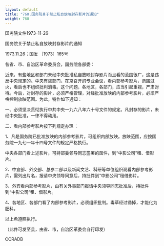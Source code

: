 ```yaml
---
layout: default
title: "760.国务院关于禁止私自放映封存影片的通知"
weight: 760
---
```


国务院文件1973-11-26

国务院关于禁止私自放映封存影片的通知

1973.11.26；国发 ［1973］165号

各省、市、自治区革命委员会，国务院各部委：

近来，有些地区和部门未经中央批准私自放映封存影片而且看的范围很广，这是违反中央规定的。中央有些部门，在京召开的专业会议，看内部参考影片，范围过火，看后也不组织批判消毒。这个问题，各地区，各部门，应当引起重视，严肃对待。今后，对封存的影片，必须严格管理，对经批准放映的内部参考影片，必须严格控制放映范围。为此，特作如下通知：

一、必须坚决贯彻执行中共中央一九六八年六十号文件的规定。凡封存的影片，未经中央批准，一律不得动用。

二、看内部参考影片按下列规定办理 ：

1、凡是国务院已批准放映的内部参考影片，可组织内部放映。放映范围，应按国务院一九七—年十四号文件的规定严格执行。

中央各部门看上述影片，可持部委领导同志签署的函件，到“中影公司”租、借影片。

2、中宣部、外交部、总参二部以及新闻文艺、科研等单位组织观看内部参考影片，需列出片名，报请中央领导同意后，持批件到“中影公司”租借影片。

3、外宾看内部参考影片，由有关外事部门报请中央领导同志批准后，持批件到“中影公司”租、借影片。

4、各地区、各部门看了内部参考影片，必须组织批判。毒草经过锄掉，才能化为肥料。

以上希遵照执行。

（此件可发至县，由省、市，自治区革委会自行印发）

CCRADB

